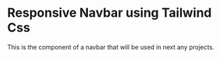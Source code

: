 # Responsive Navbar using Tailwind Css

This is the component of a navbar that will be used in next any projects.
